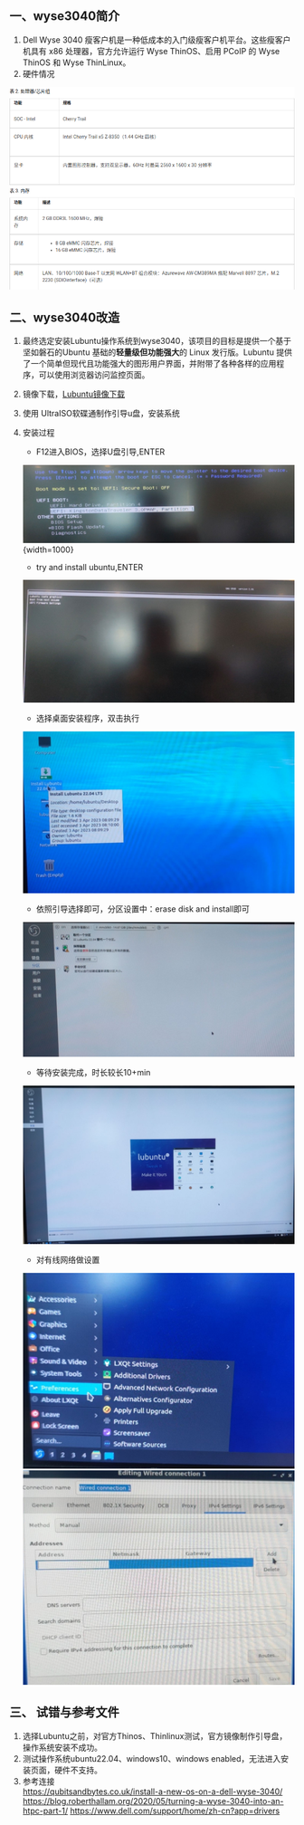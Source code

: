 ## 一、wyse3040简介
1. Dell Wyse 3040 瘦客户机是一种低成本的入门级瘦客户机平台。这些瘦客户机具有 x86 处理器，官方允许运行 Wyse ThinOS、启用 PCoIP 的 Wyse ThinOS 和 Wyse ThinLinux。
2. 硬件情况  

![|1000](attachments/01-cpu-memery.png)
## 二、wyse3040改造
1. 最终选定安装Lubuntu操作系统到wyse3040，该项目的目标是提供一个基于坚如磐石的Ubuntu 基础的**轻量级但功能强大**的 Linux 发行版。Lubuntu 提供了一个简单但现代且功能强大的图形用户界面，并附带了各种各样的应用程序，可以使用浏览器访问监控页面。
2. 镜像下载，[Lubuntu镜像下载](https://lubuntu.me/downloads/)
3. 使用 UltraISO软碟通制作引导u盘，安装系统
4. 安装过程
    - F12进入BIOS，选择U盘引导,ENTER  
  
    ![](attachments/02_uefi_usbdriver.png){width=1000}
    - try and install ubuntu,ENTER  
  
    ![|1000](attachments/03_GRUB%20install.png)
    - 选择桌面安装程序，双击执行  
  
    ![|1000](attachments/04_exec_installos.png)
    - 依照引导选择即可，分区设置中：erase disk and install即可  
  
    ![|1000](attachments/05_erase_disk_and_install.png)
    - 等待安装完成，时长较长10+min  
  
    ![|1000](attachments/06_waitingforfinish.png)
    - 对有线网络做设置  
  
    ![|1000](attachments/07_select_network_config.png)
    ![|1000](attachments/08_ipconfig.png)
## 三、 试错与参考文件
1. 选择Lubuntu之前，对官方Thinos、Thinlinux测试，官方镜像制作引导盘，操作系统安装不成功。
2. 测试操作系统ubuntu22.04、windows10、windows enabled，无法进入安装页面，硬件不支持。
3. 参考连接  
    https://qubitsandbytes.co.uk/install-a-new-os-on-a-dell-wyse-3040/
    https://blog.roberthallam.org/2020/05/turning-a-wyse-3040-into-an-htpc-part-1/
    https://www.dell.com/support/home/zh-cn?app=drivers